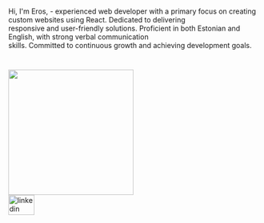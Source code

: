 <br clear="both">

<p align="left">Hi, I'm Eros, - experienced web developer with a primary focus on creating custom websites using React. Dedicated to delivering<br>responsive and user-friendly solutions. Proficient in both Estonian and English, with strong verbal communication<br>skills. Committed to continuous growth and achieving development goals.</p>

###

<br clear="both">

<img align="left" height="250" src="https://i.postimg.cc/TwtdPT4Q/linkedinbanner.jpg"  />

###

<br clear="both">

<div align="left">
  <a href="https://www.linkedin.com/in/eroskarm/" target="_blank">
    <img src="https://raw.githubusercontent.com/maurodesouza/profile-readme-generator/master/src/assets/icons/social/linkedin/default.svg" width="52" height="40" alt="linkedin logo"  />
  </a>
</div>

###
